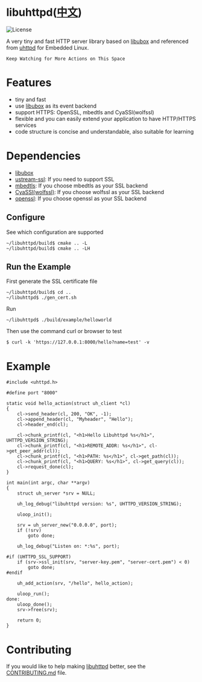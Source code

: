 # libuhttpd([中文](https://github.com/zhaojh329/libuhttpd/blob/master/README_ZH.md))

![](https://img.shields.io/badge/license-GPLV3-brightgreen.svg?style=plastic "License")

[libubox]: https://git.lede-project.org/?p=project/libubox.git
[uhttpd]: https://git.lede-project.org/?p=project/uhttpd.git
[ustream-ssl]: https://git.lede-project.org/?p=project/ustream-ssl.git
[openssl]: https://github.com/openssl/openssl
[mbedtls]: https://github.com/ARMmbed/mbedtls
[CyaSSl(wolfssl)]: https://github.com/wolfSSL/wolfssl

A very tiny and fast HTTP server library based on [libubox] and referenced from [uhttpd] for Embedded Linux.

`Keep Watching for More Actions on This Space`

# Features
* tiny and fast
* use [libubox] as its event backend
* support HTTPS: OpenSSL, mbedtls and CyaSSl(wolfssl)
* flexible and you can easily extend your application to have HTTP/HTTPS services
* code structure is concise and understandable, also suitable for learning

# Dependencies
* [libubox]
* [ustream-ssl]: If you need to support SSL
* [mbedtls]: If you choose mbedtls as your SSL backend
* [CyaSSl(wolfssl)]: If you choose wolfssl as your SSL backend
* [openssl]: If you choose openssl as your SSL backend

## Configure
See which configuration are supported

	~/libuhttpd/build$ cmake .. -L
	~/libuhttpd/build$ cmake .. -LH
	
## Run the Example
First generate the SSL certificate file

	~/libuhttpd/build$ cd ..
	~/libuhttpd$ ./gen_cert.sh
	
Run

	~/libuhttpd$ ./build/example/helloworld
	
Then use the command curl or browser to test

	$ curl -k 'https://127.0.0.1:8000/hello?name=test' -v
	
# Example
```
#include <uhttpd.h>

#define port "8000"

static void hello_action(struct uh_client *cl)
{
    cl->send_header(cl, 200, "OK", -1);
    cl->append_header(cl, "Myheader", "Hello");
    cl->header_end(cl);

    cl->chunk_printf(cl, "<h1>Hello Libuhttpd %s</h1>", UHTTPD_VERSION_STRING);
    cl->chunk_printf(cl, "<h1>REMOTE_ADDR: %s</h1>", cl->get_peer_addr(cl));
    cl->chunk_printf(cl, "<h1>PATH: %s</h1>", cl->get_path(cl));
    cl->chunk_printf(cl, "<h1>QUERY: %s</h1>", cl->get_query(cl));
    cl->request_done(cl);
}

int main(int argc, char **argv)
{
    struct uh_server *srv = NULL;
    
    uh_log_debug("libuhttpd version: %s", UHTTPD_VERSION_STRING);

    uloop_init();

    srv = uh_server_new("0.0.0.0", port);
    if (!srv)
        goto done;

    uh_log_debug("Listen on: *:%s", port);

#if (UHTTPD_SSL_SUPPORT)
    if (srv->ssl_init(srv, "server-key.pem", "server-cert.pem") < 0)
        goto done;
#endif

    uh_add_action(srv, "/hello", hello_action);
    
    uloop_run();
done:
    uloop_done();
    srv->free(srv);
    
    return 0;
}
```

# Contributing
If you would like to help making [libuhttpd](https://github.com/zhaojh329/libuhttpd) better,
see the [CONTRIBUTING.md](https://github.com/zhaojh329/libuhttpd/blob/master/CONTRIBUTING.md) file.
